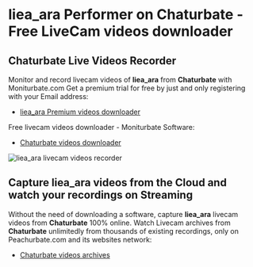 # liea_ara Performer on Chaturbate - Free LiveCam videos downloader

## Chaturbate Live Videos Recorder

Monitor and record livecam videos of **liea_ara** from **Chaturbate** with Moniturbate.com
Get a premium trial for free by just and only registering with your Email address:
* [liea_ara Premium videos downloader](https://moniturbate.com/request-demo-licence-key.html)

Free livecam videos downloader - Moniturbate Software:
* [Chaturbate videos downloader](https://moniturbate.com/moniturbate-download-software.html)

![liea_ara livecam videos recorder](https://peachurnet.com/templates/moniturbate-software.png)


## Capture liea_ara videos from the Cloud and watch your recordings on Streaming

Without the need of downloading a software, capture **liea_ara** livecam videos from **Chaturbate** 100% online.
Watch Livecam archives from **Chaturbate** unlimitedly from thousands of existing recordings, only on Peachurbate.com and its websites network:
* [Chaturbate videos archives](https://peachurnet.com/)